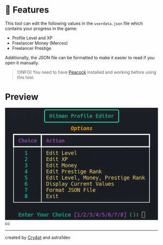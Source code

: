 # 🎉 Features

This tool can edit the following values in the `userdata.json` file which contains your progress in the game:
- Profile Level and XP
- Freelancer Money (Merces)
- Freelancer Prestige

Additionally, the JSON file can be formatted to make it easier to read if you open it manually.

> ![INFO]
> You need to have [Peacock](https://thepeacockproject.org/) installed and working before using this tool.

# Preview

![Preview](/preview.png)
cc
<hr>

created by [Cry4pt](https://discord.com/users/1276699402974658571) and astra1dev